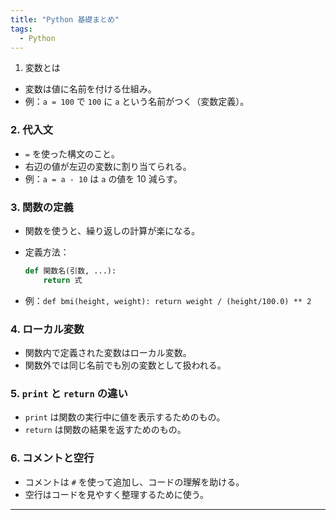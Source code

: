 ```yaml
---
title: "Python 基礎まとめ"
tags:
  - Python
---
```


1. 変数とは

- 変数は値に名前を付ける仕組み。
- 例：`a = 100` で `100` に `a` という名前がつく（変数定義）。

### **2. 代入文**

- `=` を使った構文のこと。
- 右辺の値が左辺の変数に割り当てられる。
- 例：`a = a - 10` は `a` の値を 10 減らす。

### **3. 関数の定義**

- 関数を使うと、繰り返しの計算が楽になる。
- 定義方法：
    
    ```python
    def 関数名(引数, ...):
        return 式
    ```
    
- 例：`def bmi(height, weight): return weight / (height/100.0) ** 2`

### **4. ローカル変数**

- 関数内で定義された変数はローカル変数。
- 関数外では同じ名前でも別の変数として扱われる。

### **5. `print` と `return` の違い**

- `print` は関数の実行中に値を表示するためのもの。
- `return` は関数の結果を返すためのもの。

### **6. コメントと空行**

- コメントは `#` を使って追加し、コードの理解を助ける。
- 空行はコードを見やすく整理するために使う。

---
```